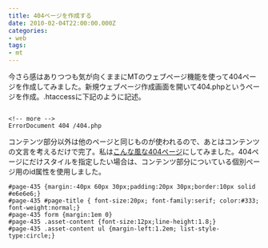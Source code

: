 ```yaml
---
title: 404ページを作成する
date: 2010-02-04T22:00:00.000Z
categories:
- web
tags:
- mt
---
```

今さら感はありつつも気が向くままにMTのウェブページ機能を使って404ページを作成してみました。新規ウェブページ作成画面を開いて404.phpというページを作成。.htaccessに下記のように記述。

```

<!-- more -->
ErrorDocument 404 /404.php

```

コンテンツ部分以外は他のページと同じものが使われるので、あとはコンテンツの文言を考えるだけで完了。私は[こんな風な404ページ](/404.php)にしてみました。404ページにだけスタイルを指定したい場合は、コンテンツ部分についている個別ページ用のid属性を使用しました。

```
#page-435 {margin:-40px 60px 30px;padding:20px 30px;border:10px solid #e6e6e6;}
#page-435 #page-title { font-size:20px; font-family:serif; color:#333; font-weight:normal;}
#page-435 form {margin:1em 0}
#page-435 .asset-content {font-size:12px;line-height:1.8;}
#page-435 .asset-content ul {margin-left:1.2em; list-style-type:circle;}

```
